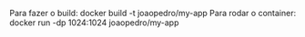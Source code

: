 Para fazer o build: docker build -t joaopedro/my-app
Para rodar o container: docker run -dp 1024:1024 joaopedro/my-app
